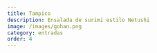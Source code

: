 ```yaml
---
title: Tampico
description: Ensalada de surimi estilo Netushi
image: /images/gohan.png
category: entradas
order: 4
---
```

